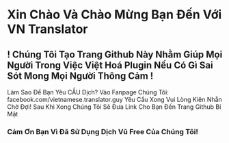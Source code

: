 # Xin Chào Và Chào Mừng Bạn Đến Với VN Translator 
## ! Chúng Tôi Tạo Trang Github Này Nhằm Giúp Mọi Người Trong Việc Việt Hoá Plugin Nếu Có Gì Sai Sót Mong Mọi Người Thông Cảm !
Làm Sao Để Bạn Yêu CẦU Dịch?
Vào Fanpage Chúng Tôi: facebook.com/vietnamese.translator.guy
Yêu Cầu Xong Vui Lòng Kiên Nhẫn Chờ Đợi!
Sau Khi Xong Chúng Tôi Sẽ Đưa Link Cho Bạn Đến Trang Github Bí Mật
### Cảm Ơn Bạn Vì Đã Sử Dụng Dịch Vũ Free Của Chúng Tôi!
